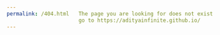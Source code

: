 ```yaml
---
permalink: /404.html   The page you are looking for does not exist
                       go to https://adityainfinite.github.io/
---
```


